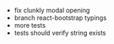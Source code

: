 - fix clunkly modal opening
- branch react-bootstrap typings
- more tests
- tests should verify string exists
